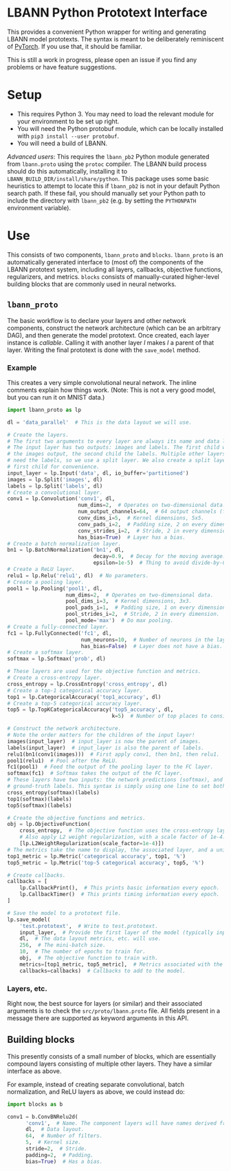 # LBANN Python Prototext Interface

This provides a convenient Python wrapper for writing and generating LBANN model
prototexts. The syntax is meant to be deliberately reminiscent of
[PyTorch](https://pytorch.org/). If you use that, it should be familiar.

This is still a work in progress, please open an issue if you find any problems
or have feature suggestions.

# Setup

* This requires Python 3. You may need to load the relevant module for your
environment to be set up right.
* You will need the Python protobuf module, which can be locally installed with
`pip3 install --user protobuf`.
* You will need a build of LBANN.

_Advanced users_: This requires the `lbann_pb2` Python module generated from
`lbann.proto` using the `protoc` compiler. The LBANN build process should do
this automatically, installing it to `LBANN_BUILD_DIR/install/share/python`.
This package uses some basic heuristics to attempt to locate this if
`lbann_pb2` is not in your default Python search path. If these fail, you
should manually set your Python path to include the directory with `lbann_pb2`
(e.g. by setting the `PYTHONPATH` environment variable).

# Use

This consists of two components, `lbann_proto` and `blocks`. `lbann_proto` is an
automatically generated interface to (most of) the components of the LBANN
prototext system, including all layers, callbacks, objective functions,
regularizers, and metrics. `blocks` consists of manually-curated higher-level
building blocks that are commonly used in neural networks.

## `lbann_proto`

The basic workflow is to declare your layers and other network components,
construct the network architecture (which can be an arbitrary DAG), and then
generate the model prototext. Once created, each layer instance is _callable_.
Calling it with another layer _l_ makes _l_ a parent of that layer. Writing the
final prototext is done with the `save_model` method.

### Example

This creates a very simple convolutional neural network. The inline comments
explain how things work. (Note: This is not a very good model, but you can run
it on MNIST data.)

```py
import lbann_proto as lp

dl = 'data_parallel'  # This is the data layout we will use.

# Create the layers.
# The first two arguments to every layer are always its name and data layout.
# The input layer has two outputs: images and labels. The first child will get
# the images output, the second child the labels. Multiple other layers will
# need the labels, so we use a split layer. We also create a split layer as the
# first child for convenience.
input_layer = lp.Input('data', dl, io_buffer='partitioned')
images = lp.Split('images', dl)
labels = lp.Split('labels', dl)
# Create a convolutional layer.
conv1 = lp.Convolution('conv1', dl,
                       num_dims=2,  # Operates on two-dimensional data.
                       num_output_channels=64,  # 64 output channels (filters).
                       conv_dims_i=5,  # Kernel dimensions, 5x5.
                       conv_pads_i=2,  # Padding size, 2 on every dimension.
                       conv_strides_i=2,  # Stride, 2 in every dimension.
                       has_bias=True)  # Layer has a bias.
# Create a batch normalization layer.
bn1 = lp.BatchNormalization('bn1', dl,
                            decay=0.9,  # Decay for the moving average.
                            epsilon=1e-5)  # Thing to avoid divide-by-0.
# Create a ReLU layer.
relu1 = lp.Relu('relu1', dl)  # No parameters.
# Create a pooling layer.
pool1 = lp.Pooling('pool1', dl,
                   num_dims=2,  # Operates on two-dimensional data.
                   pool_dims_i=3,  # Kernel dimensions, 3x3.
                   pool_pads_i=1,  # Padding size, 1 on every dimension.
                   pool_strides_i=2,  # Stride, 2 in every dimension.
                   pool_mode='max')  # Do max pooling.
# Create a fully-connected layer.
fc1 = lp.FullyConnected('fc1', dl,
                        num_neurons=10,  # Number of neurons in the layer.
                        has_bias=False)  # Layer does not have a bias.
# Create a softmax layer.
softmax = lp.Softmax('prob', dl)

# These layers are used for the objective function and metrics.
# Create a cross-entropy layer.
cross_entropy = lp.CrossEntropy('cross_entropy', dl)
# Create a top-1 categorical accuracy layer.
top1 = lp.CategoricalAccuracy('top1_accuracy', dl)
# Create a top-5 categorical accuracy layer.
top5 = lp.TopKCategoricalAccuracy('top5_accuracy', dl,
                                  k=5)  # Number of top places to consider.

# Construct the network architecture.
# Note the order matters for the children of the input layer!
images(input_layer)  # input_layer is now the parent of images.
labels(input_layer)  # input_layer is also the parent of labels.
relu1(bn1(conv1(images)))  # First apply conv1, then bn1, then relu1.
pool1(relu1)  # Pool after the ReLU.
fc1(pool1)  # Feed the output of the pooling layer to the FC layer.
softmax(fc1)  # Softmax takes the output of the FC layer.
# These layers have two inputs: the network predictions (softmax), and the
# ground-truth labels. This syntax is simply using one line to set both parents.
cross_entropy(softmax)(labels)
top1(softmax)(labels)
top5(softmax)(labels)

# Create the objective functions and metrics.
obj = lp.ObjectiveFunction(
    cross_entropy,  # The objective function uses the cross-entropy layer.
    # Also apply L2 weight regularization, with a scale factor of 1e-4.
    [lp.L2WeightRegularization(scale_factor=1e-4)])
# The metrics take the name to display, the associated layer, and a unit symbol.
top1_metric = lp.Metric('categorical accuracy', top1, '%')
top5_metric = lp.Metric('top-5 categorical accuracy', top5, '%')

# Create callbacks.
callbacks = [
    lp.CallbackPrint(),  # This prints basic information every epoch.
    lp.CallbackTimer()  # This prints timing information every epoch.
]

# Save the model to a prototext file.
lp.save_model(
    'test.prototext',  # Write to test.prototext.
    input_layer,  # Provide the first layer of the model (typically input).
    dl,  # The data layout metrics, etc. will use.
    256,  # The mini-batch size.
    10,  # The number of epochs to train for.
    obj,  # The objective function to train with.
    metrics=[top1_metric, top5_metric],  # Metrics associated with the model.
    callbacks=callbacks)  # Callbacks to add to the model.

```

### Layers, etc.

Right now, the best source for layers (or similar) and their associated
arguments is to check the `src/proto/lbann.proto` file. All fields present in
a message there are supported as keyword arguments in this API.

## Building blocks

This presently consists of a small number of blocks, which are essentially
compound layers consisting of multiple other layers. They have a similar
interface as above.

For example, instead of creating separate convolutional, batch normalization,
and ReLU layers as above, we could instead do:
```py
import blocks as b

conv1 = b.ConvBNRelu2d(
      'conv1',  # Name. The component layers will have names derived from this.
      dl,  # Data layout.
      64,  # Number of filters.
      5,  # Kernel size.
      stride=2,  # Stride.
      padding=2,  # Padding.
      bias=True)  # Has a bias.
```
